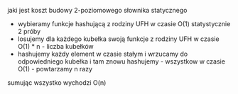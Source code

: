 jaki jest koszt budowy 2-poziomowego słownika statycznego

- wybieramy funkcje hashującą z rodziny UFH w czasie O(1) statystycznie 2 próby
- losujemy dla każdego kubełka swoją funkcje z rodziny UFH w czasie O(1) \* n - liczba kubełków
- hashujemy każdy element w czasie stałym i wrzucamy do odpowiedniego kubełka i tam znowu hashujemy - wszystkow w czasie O(1) - powtarzamy n razy

sumując wszystko wychodzi O(n)
